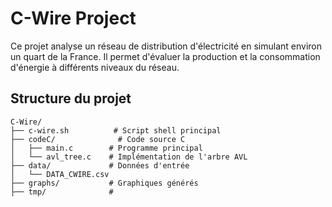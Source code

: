 # C-Wire Project

Ce projet analyse un réseau de distribution d'électricité en simulant environ un quart de la France. Il permet d'évaluer la production et la consommation d'énergie à différents niveaux du réseau.

## Structure du projet

```
C-Wire/
├── c-wire.sh          # Script shell principal
├── codeC/              # Code source C
│   ├── main.c        # Programme principal
│   └── avl_tree.c    # Implémentation de l'arbre AVL
├── data/             # Données d'entrée
│   └── DATA_CWIRE.csv
├── graphs/           # Graphiques générés
├── tmp/              #

